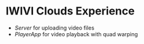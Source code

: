 lWlVl Clouds Experience
=======================

* *Server* for uploading video files
* *PlayerApp* for video playback with quad warping
